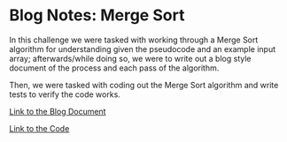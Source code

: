 # Blog Notes: Merge Sort

In this challenge we were tasked with working through a Merge Sort algorithm for understanding given the pseudocode and an example input array; afterwards/while doing so, we were to write out a blog style document of the process and each pass of the algorithm.

Then, we were tasked with coding out the Merge Sort algorithm and write tests to verify the code works.

[Link to the Blog Document](blog.md)

[Link to the Code](../../python/code_challenges/merge_sort.py)
